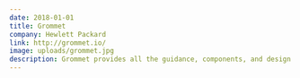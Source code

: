 ```yaml
---
date: 2018-01-01
title: Grommet
company: Hewlett Packard
link: http://grommet.io/
image: uploads/grommet.jpg
description: Grommet provides all the guidance, components, and design resources you need to take your ideas from concept to a real application.
---
```

